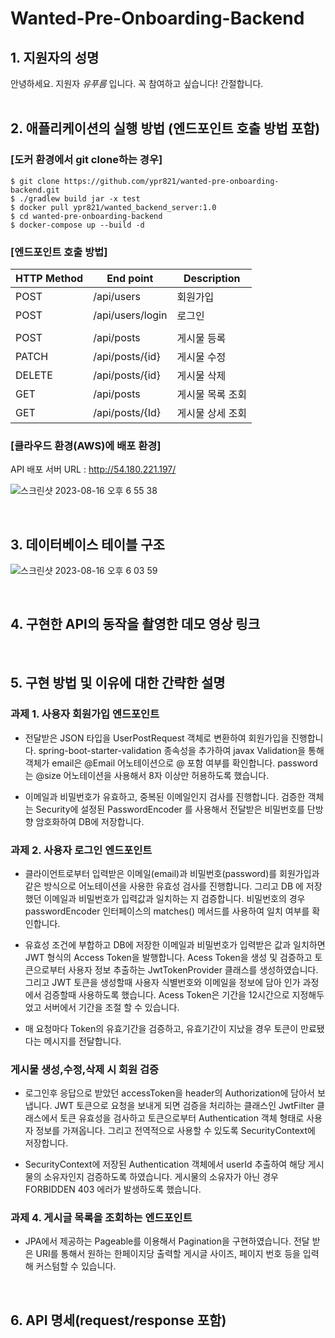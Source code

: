 # Wanted-Pre-Onboarding-Backend

## 1. 지원자의 성명
안녕하세요. 지원자 *유푸름* 입니다.
꼭 참여하고 싶습니다! 간절합니다.
<br>
<br>

## 2. 애플리케이션의 실행 방법 (엔드포인트 호출 방법 포함)

### [도커 환경에서 git clone하는 경우]
```text
$ git clone https://github.com/ypr821/wanted-pre-onboarding-backend.git
$ ./gradlew build jar -x test
$ docker pull ypr821/wanted_backend_server:1.0
$ cd wanted-pre-onboarding-backend
$ docker-compose up --build -d
```

### [엔드포인트 호출 방법]
| HTTP Method | End point | Description |
| --- | --- | --- |
| POST | /api/users | 회원가입 |
| POST | /api/users/login | 로그인 |
| | | |
| POST | /api/posts | 게시물 등록 |
| PATCH | /api/posts/{id} | 게시물 수정 |
| DELETE | /api/posts/{id} | 게시물 삭제 |
| GET | /api/posts | 게시물 목록 조회 |
| GET | /api/posts/{Id} | 게시물 상세 조회 |

### [클라우드 환경(AWS)에 배포 환경]
API 배포 서버 URL : http://54.180.221.197/
<br>

![스크린샷 2023-08-16 오후 6 55 38](https://github.com/ypr821/wanted-pre-onboarding-backend/assets/56250078/16b6dc5f-3bb3-4f63-8dfb-03c25996181a)

<br>

## 3. 데이터베이스 테이블 구조

![스크린샷 2023-08-16 오후 6 03 59](https://github.com/ypr821/wanted-pre-onboarding-backend/assets/56250078/dc848aa4-12c6-4548-8872-86285acdcfa2)

<br>

## 4. 구현한 API의 동작을 촬영한 데모 영상 링크
<br>

## 5. 구현 방법 및 이유에 대한 간략한 설명
### 과제 1. 사용자 회원가입 엔드포인트
 - 전달받은 JSON 타입을 UserPostRequest 객체로 변환하여 회원가입을 진행합니다. spring-boot-starter-validation 종속성을 추가하여 javax Validation을 통해 객체가 email은 @Email 어노테이션으로 @ 포함 여부를 확인합니다. password 는 @size 어노테이션을 사용해서 8자 이상만 허용하도록 했습니다. 

 - 이메일과 비밀번호가 유효하고, 중복된 이메일인지 검사를 진행합니다. 검증한 객체는 Security에 설정된 PasswordEncoder 를 사용해서 전달받은 비밀번호를 단방향 암호화하여 DB에 저장합니다.

### 과제 2. 사용자 로그인 엔드포인트
 - 클라이언트로부터 입력받은 이메일(email)과 비밀번호(password)를 회원가입과 같은 방식으로 어노테이션을 사용한 유효성 검사를 진행합니다.
그리고 DB 에 저장했던 이메일과 비밀번호가 입력값과 일치하는 지 검증합니다. 비밀번호의 경우 passwordEncoder 인터페이스의 matches() 메서드를 사용하여 일치 여부를 확인합니다.

 - 유효성 조건에 부합하고 DB에 저장한 이메일과 비밀번호가 입력받은 값과 일치하면 JWT 형식의 Access Token을 발행합니다. 
Acess Token을 생성 및 검증하고 토큰으로부터 사용자 정보 추출하는 JwtTokenProvider 클래스를 생성하였습니다. 그리고 JWT 토큰을 생성할때 사용자 식별번호와 이메일을 정보에 담아 인가 과정에서 검증할때 사용하도록 했습니다. Acess Token은 기간을 12시간으로 지정해두었고 서버에서 기간을 조절 할 수 있습니다.

 - 매 요청마다 Token의 유효기간을 검증하고, 유효기간이 지났을 경우 토큰이 만료됐다는 메시지를 전달합니다. 


### 게시물 생성,수정,삭제 시 회원 검증
 - 로그인후 응답으로 받았던 accessToken을 header의 Authorization에 담아서 보냅니다. JWT 토큰으로 요청을 보내게 되면 검증을 처리하는 클래스인 JwtFilter 클래스에서 토큰 유효성을 검사하고 토큰으로부터 Authentication 객체 형태로 사용자 정보를 가져옵니다. 그리고 전역적으로 사용할 수 있도록 SecurityContext에 저장합니다.

 - SecurityContext에 저장된 Authentication 객체에서 userId 추출하여 해당 게시물의 소유자인지 검증하도록 하였습니다. 게시물의 소유자가 아닌 경우 FORBIDDEN 403 에러가 발생하도록 했습니다.

### 과제 4. 게시글 목록을 조회하는 엔드포인트
 - JPA에서 제공하는 Pageable를 이용해서 Pagination을 구현하였습니다. 전달 받은 URI를 통해서 원하는 한페이지당 출력할 게시글 사이즈, 페이지 번호 등을 입력해 커스텀할 수 있습니다.

<br>

## 6. API 명세(request/response 포함)
<br>
